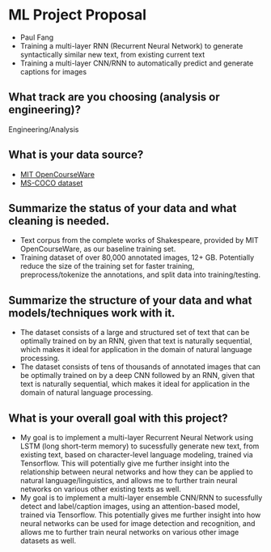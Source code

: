 # ML Project Proposal
- Paul Fang
- Training a multi-layer RNN (Recurrent Neural Network) to generate syntactically similar new text, from existing current text
- Training a multi-layer CNN/RNN to automatically predict and generate captions for images

## What track are you choosing (analysis or engineering)?
Engineering/Analysis

## What is your data source?
- [MIT OpenCourseWare](https://ocw.mit.edu/ans7870/6/6.006/s08/lecturenotes/files/t8.shakespeare.txt)
- [MS-COCO dataset](http://cocodataset.org/#home)


## Summarize the status of your data and what cleaning is needed.

- Text corpus from the complete works of Shakespeare, provided by MIT OpenCourseWare, as our baseline training set. 
- Training dataset of over 80,000 annotated images, 12+ GB. Potentially reduce the size of the training set for faster training, preprocess/tokenize the annotations, and split data into training/testing.

## Summarize the structure of your data and what models/techniques work with it.
- The dataset consists of a large and structured set of text that can be optimally trained on by an RNN, given that text is naturally sequential, which makes it ideal for application in the domain of natural language processing.
- The dataset consists of tens of thousands of annotated images that can be optimally trained on by a deep CNN followed by an RNN, given that text is naturally sequential, which makes it ideal for application in the domain of natural language processing.

## What is your overall goal with this project?
- My goal is to implement a multi-layer Recurrent Neural Network using LSTM (long short-term memory) to sucessfully generate new text, from existing text, based on character-level language modeling, trained via Tensorflow. This will potentially give me further insight into the relationship between neural networks and how they can be applied to natural language/linguistics, and allows me to further train neural networks on various other existing texts as well.
- My goal is to implement a multi-layer ensemble CNN/RNN to sucessfully detect and label/caption images, using an attention-based model, trained via Tensorflow. This potentially gives me further insight into how neural networks can be used for image detection and recognition, and allows me to further train neural networks on various other image datasets as well.
